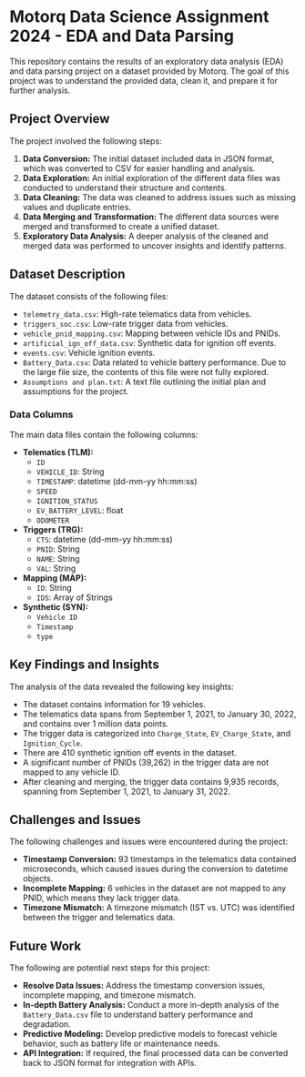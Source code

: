 # Motorq Data Science Assignment 2024 - EDA and Data Parsing

This repository contains the results of an exploratory data analysis (EDA) and data parsing project on a dataset provided by Motorq. The goal of this project was to understand the provided data, clean it, and prepare it for further analysis.

## Project Overview

The project involved the following steps:

1.  **Data Conversion:** The initial dataset included data in JSON format, which was converted to CSV for easier handling and analysis.
2.  **Data Exploration:** An initial exploration of the different data files was conducted to understand their structure and contents.
3.  **Data Cleaning:** The data was cleaned to address issues such as missing values and duplicate entries.
4.  **Data Merging and Transformation:** The different data sources were merged and transformed to create a unified dataset.
5.  **Exploratory Data Analysis:** A deeper analysis of the cleaned and merged data was performed to uncover insights and identify patterns.

## Dataset Description

The dataset consists of the following files:

*   `telemetry_data.csv`: High-rate telematics data from vehicles.
*   `triggers_soc.csv`: Low-rate trigger data from vehicles.
*   `vehicle_pnid_mapping.csv`: Mapping between vehicle IDs and PNIDs.
*   `artificial_ign_off_data.csv`: Synthetic data for ignition off events.
*   `events.csv`: Vehicle ignition events.
*   `Battery_Data.csv`: Data related to vehicle battery performance. Due to the large file size, the contents of this file were not fully explored.
*   `Assumptions and plan.txt`: A text file outlining the initial plan and assumptions for the project.

### Data Columns

The main data files contain the following columns:

*   **Telematics (TLM):**
    *   `ID`
    *   `VEHICLE_ID`: String
    *   `TIMESTAMP`: datetime (dd-mm-yy hh:mm:ss)
    *   `SPEED`
    *   `IGNITION_STATUS`
    *   `EV_BATTERY_LEVEL`: float
    *   `ODOMETER`
*   **Triggers (TRG):**
    *   `CTS`: datetime (dd-mm-yy hh:mm:ss)
    *   `PNID`: String
    *   `NAME`: String
    *   `VAL`: String
*   **Mapping (MAP):**
    *   `ID`: String
    *   `IDS`: Array of Strings
*   **Synthetic (SYN):**
    *   `Vehicle ID`
    *   `Timestamp`
    *   `type`

## Key Findings and Insights

The analysis of the data revealed the following key insights:

*   The dataset contains information for 19 vehicles.
*   The telematics data spans from September 1, 2021, to January 30, 2022, and contains over 1 million data points.
*   The trigger data is categorized into `Charge_State`, `EV_Charge_State`, and `Ignition_Cycle`.
*   There are 410 synthetic ignition off events in the dataset.
*   A significant number of PNIDs (39,262) in the trigger data are not mapped to any vehicle ID.
*   After cleaning and merging, the trigger data contains 9,935 records, spanning from September 1, 2021, to January 31, 2022.

## Challenges and Issues

The following challenges and issues were encountered during the project:

*   **Timestamp Conversion:** 93 timestamps in the telematics data contained microseconds, which caused issues during the conversion to datetime objects.
*   **Incomplete Mapping:** 6 vehicles in the dataset are not mapped to any PNID, which means they lack trigger data.
*   **Timezone Mismatch:** A timezone mismatch (IST vs. UTC) was identified between the trigger and telematics data.

## Future Work

The following are potential next steps for this project:

*   **Resolve Data Issues:** Address the timestamp conversion issues, incomplete mapping, and timezone mismatch.
*   **In-depth Battery Analysis:** Conduct a more in-depth analysis of the `Battery_Data.csv` file to understand battery performance and degradation.
*   **Predictive Modeling:** Develop predictive models to forecast vehicle behavior, such as battery life or maintenance needs.
*   **API Integration:** If required, the final processed data can be converted back to JSON format for integration with APIs.
